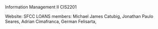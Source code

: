 Information Management II CIS2201

Website: SFCC LOANS
members:
Michael James Catubig, 
Jonathan Paulo Seares, 
Adrian Cimafranca, 
German Felisarta, 
